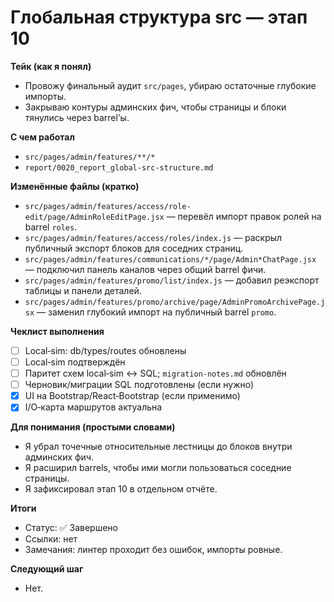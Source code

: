 # Глобальная структура src — этап 10

**Тейк (как я понял)**
- Провожу финальный аудит `src/pages`, убираю остаточные глубокие импорты.
- Закрываю контуры админских фич, чтобы страницы и блоки тянулись через barrel’ы.

**С чем работал**
- `src/pages/admin/features/**/*`
- `report/0020_report_global-src-structure.md`

**Изменённые файлы (кратко)**
- `src/pages/admin/features/access/role-edit/page/AdminRoleEditPage.jsx` — перевёл импорт правок ролей на barrel `roles`.
- `src/pages/admin/features/access/roles/index.js` — раскрыл публичный экспорт блоков для соседних страниц.
- `src/pages/admin/features/communications/*/page/Admin*ChatPage.jsx` — подключил панель каналов через общий barrel фичи.
- `src/pages/admin/features/promo/list/index.js` — добавил реэкспорт таблицы и панели деталей.
- `src/pages/admin/features/promo/archive/page/AdminPromoArchivePage.jsx` — заменил глубокий импорт на публичный barrel `promo`.

**Чеклист выполнения**
- [ ] Local‑sim: db/types/routes обновлены
- [ ] Local‑sim подтверждён
- [ ] Паритет схем local‑sim ↔ SQL; `migration-notes.md` обновлён
- [ ] Черновик/миграции SQL подготовлены (если нужно)
- [x] UI на Bootstrap/React‑Bootstrap (если применимо)
- [x] I/O‑карта маршрутов актуальна

**Для понимания (простыми словами)**
- Я убрал точечные относительные лестницы до блоков внутри админских фич.
- Я расширил barrels, чтобы ими могли пользоваться соседние страницы.
- Я зафиксировал этап 10 в отдельном отчёте.

**Итоги**
- Статус: ✅ Завершено
- Ссылки: нет
- Замечания: линтер проходит без ошибок, импорты ровные.

**Следующий шаг**
- Нет.
